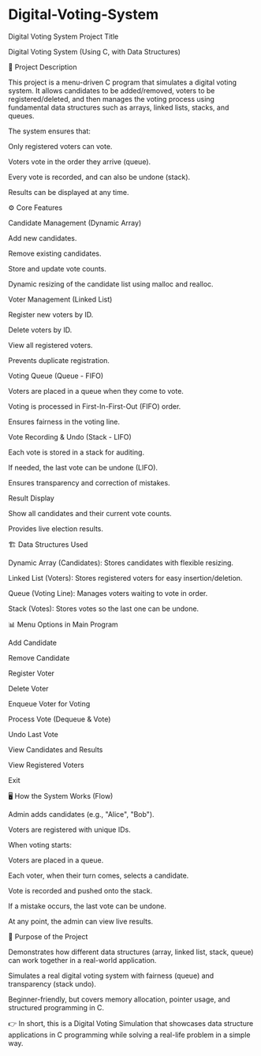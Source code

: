 # Digital-Voting-System
Digital Voting System
Project Title

Digital Voting System (Using C, with Data Structures)

📖 Project Description

This project is a menu-driven C program that simulates a digital voting system. It allows candidates to be added/removed, voters to be registered/deleted, and then manages the voting process using fundamental data structures such as arrays, linked lists, stacks, and queues.

The system ensures that:

Only registered voters can vote.

Voters vote in the order they arrive (queue).

Every vote is recorded, and can also be undone (stack).

Results can be displayed at any time.

⚙️ Core Features

Candidate Management (Dynamic Array)

Add new candidates.

Remove existing candidates.

Store and update vote counts.

Dynamic resizing of the candidate list using malloc and realloc.

Voter Management (Linked List)

Register new voters by ID.

Delete voters by ID.

View all registered voters.

Prevents duplicate registration.

Voting Queue (Queue - FIFO)

Voters are placed in a queue when they come to vote.

Voting is processed in First-In-First-Out (FIFO) order.

Ensures fairness in the voting line.

Vote Recording & Undo (Stack - LIFO)

Each vote is stored in a stack for auditing.

If needed, the last vote can be undone (LIFO).

Ensures transparency and correction of mistakes.

Result Display

Show all candidates and their current vote counts.

Provides live election results.

🏗️ Data Structures Used

Dynamic Array (Candidates): Stores candidates with flexible resizing.

Linked List (Voters): Stores registered voters for easy insertion/deletion.

Queue (Voting Line): Manages voters waiting to vote in order.

Stack (Votes): Stores votes so the last one can be undone.

📊 Menu Options in Main Program

Add Candidate

Remove Candidate

Register Voter

Delete Voter

Enqueue Voter for Voting

Process Vote (Dequeue & Vote)

Undo Last Vote

View Candidates and Results

View Registered Voters

Exit

🖥️ How the System Works (Flow)

Admin adds candidates (e.g., "Alice", "Bob").

Voters are registered with unique IDs.

When voting starts:

Voters are placed in a queue.

Each voter, when their turn comes, selects a candidate.

Vote is recorded and pushed onto the stack.

If a mistake occurs, the last vote can be undone.

At any point, the admin can view live results.

🎯 Purpose of the Project

Demonstrates how different data structures (array, linked list, stack, queue) can work together in a real-world application.

Simulates a real digital voting system with fairness (queue) and transparency (stack undo).

Beginner-friendly, but covers memory allocation, pointer usage, and structured programming in C.

👉 In short, this is a Digital Voting Simulation that showcases data structure applications in C programming while solving a real-life problem in a simple way.
